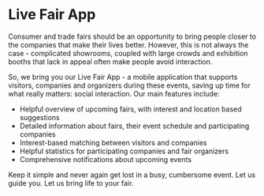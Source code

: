 # Live Fair App

Consumer and trade fairs should be an opportunity to bring people closer to the companies that make their lives better. However, this is not always the case - complicated showrooms, coupled with large crowds and exhibition booths that lack in appeal often make people avoid interaction.

So, we bring you our Live Fair App - a mobile application that supports visitors, companies and organizers during these events, saving up time for what really matters: social interaction. Our main features include:
* Helpful overview of upcoming fairs, with interest and location based suggestions
* Detailed information about fairs, their event schedule and participating companies
* Interest-based matching between visitors and companies
* Helpful statistics for participating companies and fair organizers
* Comprehensive notifications about upcoming events

Keep it simple and never again get lost in a busy, cumbersome event. Let us guide you. Let us bring life to your fair.
